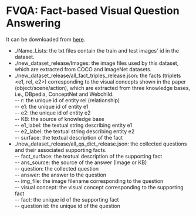 # FVQA: Fact-based Visual Question Answering
It can be downloaded from [here](https://www.dropbox.com/s/iyz6l7jhbt6jb7q/new_dataset_release.zip?dl=0).  
* ./Name_Lists: the txt files contain the train and test images' id in the dataset.  
* ./new_dataset_release/Images: the image files used by this dataset, which are extracted from COCO and ImageNet datasets.  
* ./new_dataset_release/all_fact_triples_release.json: the facts (triplets <e1, rel, e2>) corresponding to the visual concepts shown in the paper (object/scene/action), which are extracted from three knowledge bases, i.e., DBpedia, ConceptNet and Webchild.  
-- r: the unique id of entity rel (relationship)  
-- e1: the unique id of entity e1  
-- e2: the unique id of entity e2  
-- KB: the source of knowledge base  
-- e1_label: the textual string describing entity e1  
-- e2_label: the textual string describing entity e2  
-- surface: the textual description of the fact  
* ./new_dataset_release/all_qs_dict_release.json: the collected questions and their associated supporting facts.  
-- fact_surface: the textual description of the supporting fact  
-- ans_source: the source of the answer (Image or KB)  
-- question: the collected question  
-- answer: the answer to the question  
-- img_file: the image filename corresponding to the question  
-- visual concept: the visual concept corresponding to the supporting fact  
-- fact: the unique id of the supporting fact  
-- question id: the unique id of the question  
